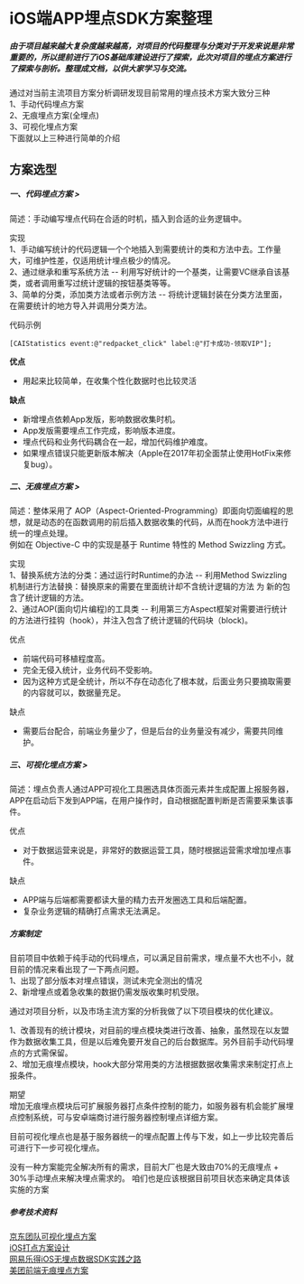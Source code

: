 # iOS端APP埋点SDK方案整理
##### 由于项目越来越大复杂度越来越高，对项目的代码整理与分类对于开发来说是非常重要的，所以提前进行了iOS基础库建设进行了探索，此次对项目的埋点方案进行了探索与剖析。整理成文档，以供大家学习与交流。        

通过对当前主流项目方案分析调研发现目前常用的埋点技术方案大致分三种   
1、手动代码埋点方案     
2、无痕埋点方案(全埋点)     
3、可视化埋点方案       
下面就以上三种进行简单的介绍

## 方案选型    
##### 一、代码埋点方案 >  
简述：手动编写埋点代码在合适的时机，插入到合适的业务逻辑中。

实现    
1、手动编写统计的代码逻辑一个个地插入到需要统计的类和方法中去。工作量大，可维护性差，仅适用统计埋点极少的情况。        
2、通过继承和重写系统方法 -- 利用写好统计的一个基类，让需要VC继承自该基类，或者调用重写过统计逻辑的按钮基类等等。      
3、简单的分类，添加类方法或者示例方法 -- 将统计逻辑封装在分类方法里面，在需要统计的地方导入并调用分类方法。

代码示例    

```
[CAIStatistics event:@"redpacket_click" label:@"打卡成功-领取VIP"];
```

**优点**
+ 用起来比较简单，在收集个性化数据时也比较灵活  

**缺点** 
+ 新增埋点依赖App发版，影响数据收集时机。
+ App发版需要埋点工作完成，影响版本进度。
+ 埋点代码和业务代码耦合在一起，增加代码维护难度。
+ 如果埋点错误只能更新版本解决（Apple在2017年初全面禁止使用HotFix来修复bug）。

##### 二、无痕埋点方案 >  
简述：整体采用了 AOP（Aspect-Oriented-Programming）即面向切面编程的思想，就是动态的在函数调用的前后插入数据收集的代码，从而在hook方法中进行统一的埋点处理。  
例如在 Objective-C 中的实现是基于 Runtime 特性的 Method Swizzling 方式。        


实现    
1、替换系统方法的分类：通过运行时Runtime的办法 -- 利用Method Swizzling机制进行方法替换：替换原来的需要在里面统计却不含统计逻辑的方法 为 新的包含了统计逻辑的方法。      
2、通过AOP(面向切片编程)的工具类 -- 利用第三方Aspect框架对需要进行统计的方法进行挂钩（hook），并注入包含了统计逻辑的代码块（block)。

优点
+ 前端代码可移植程度高。
+ 完全无侵入统计，业务代码不受影响。
+ 因为这种方式是全统计，所以不存在动态化了根本就，后面业务只要摘取需要的内容就可以，数据量充足。 

缺点        
+ 需要后台配合，前端业务量少了，但是后台的业务量没有减少，需要共同维护。

##### 三、可视化埋点方案 >             
简述：埋点负责人通过APP可视化工具圈选具体页面元素并生成配置上报服务器，APP在启动后下发到APP端，在用户操作时，自动根据配置判断是否需要采集该事件。

优点
+ 对于数据运营来说是，非常好的数据运营工具，随时根据运营需求增加埋点事件。        

缺点        
+ APP端与后端都需要都读大量的精力去开发圈选工具和后端配置。
+ 复杂业务逻辑的精确打点需求无法满足。


##### 方案制定        
目前项目中依赖于纯手动的代码埋点，可以满足目前需求，埋点量不大也不小，就目前的情况来看出现了一下两点问题。    
1、出现了部分版本对埋点错误，测试未完全测出的情况   
2、新增埋点或着急收集的数据仍需发版收集时机受限。



通过对项目分析，以及市场主流方案的分析我做了以下项目模块的优化建议。

1、改善现有的统计模块，对目前的埋点模块类进行改善、抽象，虽然现在以友盟作为数据收集工具，但是以后难免要开发自己的后台数据库。另外目前手动代码埋点的方式需保留。    
2、增加无痕埋点模块，hook大部分常用类的方法根据数据收集需求来制定打点上报条件。

期望        
增加无痕埋点模块后可扩展服务器打点条件控制的能力，如服务器有机会能扩展埋点控制系统，可与安卓端商讨进行服务器控制埋点详细方案。

目前可视化埋点也是基于服务器统一的埋点配置上传与下发，如上一步比较完善后可进行下一步可视化埋点。


没有一种方案能完全解决所有的需求，目前大厂也是大致由70%的无痕埋点 + 30%手动埋点来解决埋点需求的。
咱们也是应该根据目前项目状态来确定具体该实施的方案



##### 参考技术资料    
[京东团队可视化埋点方案](https://mp.weixin.qq.com/s/u-HmmrSAgtER1N2pKxCm0A)       
[iOS打点方案设计](https://www.jianshu.com/p/815694614b2f)     
[网易乐得iOS无埋点数据SDK实践之路](https://www.jianshu.com/p/69ce01e15042 )       
[美团前端无痕埋点方案]( https://tech.meituan.com/mt_mobile_analytics_practice.html)
